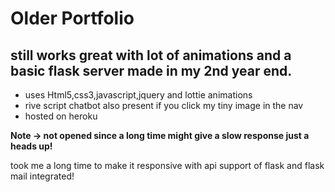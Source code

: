 # Older Portfolio

## still works great with lot of animations and a basic flask server made in my 2nd year end.

<ul>
  <li>uses Html5,css3,javascript,jquery and lottie animations</li>
  <li>rive script chatbot also present if you click my tiny image  in the nav</li>
  <li>hosted on heroku</li>
 </ul>
 
<b>Note -> not opened since a long time might give a slow response just a heads up!</b>

took me a long time to make it responsive with api support of flask and flask mail integrated!
